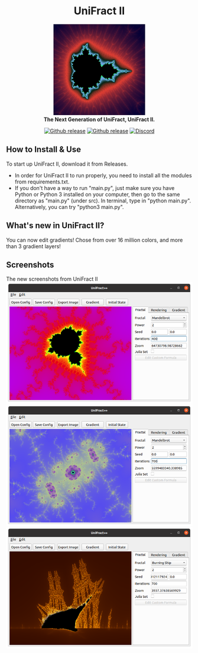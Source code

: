 <h1 align="center">UniFract II</h1>

<p align="center">
  <img src="https://github.com/MrCHB1/UniFract-II/blob/master/Screenshot%20from%202020-08-15%2017-11-27.png?raw=true" width=248 style=""/>
  <br />
  <strong>The Next Generation of UniFract, UniFract II.</strong>
</p>

<p align="center">
  <a href="https://github.com/MrCHB1/UniFract-II/blob/master/LICENSE"><img src="https://img.shields.io/badge/license-MIT-900C3F.svg?style=flat" alt="Github release"></a>
  <a href="https://github.com/MrCHB1/UniFract-II/releases"><img src="https://img.shields.io/github/downloads/MrCHB1/UniFract-II/total?style=flat&logo=python" alt="Github release"></a>
  <a href="https://discord.gg/zR89wVr"><img src="https://img.shields.io/discord/743154716703457411.svg?style=flat&logo=discord" alt="Discord"></a>
</p>

## How to Install & Use
To start up UniFract II, download it from Releases.

- In order for UniFract II to run properly, you need to install all the modules from requirements.txt.
- If you don't have a way to run "main.py", just make sure you have Python or Python 3 installed on your computer, then go to the same directory as "main.py" (under src). In terminal, type in "python main.py". Alternatively, you can try "python3 main.py".

## What's new in UniFract II?
You can now edit gradients! Chose from over 16 million colors, and more than 3 gradient layers!

## Screenshots
The new screenshots from UniFract II
![Screenshot1](https://github.com/MrCHB1/UniFract-II/blob/master/Screenshot%20from%202020-08-15%2016-36-43.png?raw=true)
![Screenshot2](https://github.com/MrCHB1/UniFract-II/blob/master/Screenshot%20from%202020-08-15%2016-37-42.png?raw=true)
![Screenshot3](https://github.com/MrCHB1/UniFract-II/blob/master/Screenshot%20from%202020-08-15%2016-39-04.png?raw=true)
